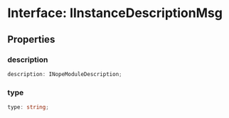 # Interface: IInstanceDescriptionMsg

## Properties

### description

```ts
description: INopeModuleDescription;
```

### type

```ts
type: string;
```
